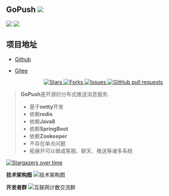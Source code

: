 ## GoPush ![](https://img.shields.io/github/stars/pinkhello/gopush?color=0088ff)
![](https://img.shields.io/github/forks/pinkhello/gopush?color=0088ff)
![](https://img.shields.io/github/issues/pinkhello/gopush?color=0088ff)
## 项目地址
- [Github](https://github.com/pinkhello/gopush)
- [Gitee](https://gitee.com/openWolf/gopush)

  <p align="center">
     <a href="https://github.com/pinkhello/gopush">
      <img alt="Stars" src="https://img.shields.io/github/stars/pinkhello/gopush?color=0088ff" />
    </a>
     <a href="https://github.com/pinkhello/gopush">
      <img alt="Forks" src="https://img.shields.io/github/forks/pinkhello/gopush?color=0088ff" />
    </a>
    <a href="https://github.com/pinkhello/gopush/issues">
      <img alt="Issues" src="https://img.shields.io/github/issues/pinkhello/gopush?color=0088ff" />
    </a>
    <a href="https://github.com/pinkhello/gopush/pulls">
      <img alt="GitHub pull requests" src="https://img.shields.io/github/issues-pr/pinkhello/gopush?color=0088ff" />
    </a>
  </p>
  

> **GoPush**是开源的分布式推送消息服务.
> * 基于**netty**开发
> * 依赖**redis**
> * 依赖**Java8**
> * 依赖**SpringBoot**
> * 依赖**Zookeeper**
> * 不存在单点问题
> * 拓展开可以做成客服、聊天、推送等诸多系统



[![Stargazers over time](https://starchart.cc/PinkHello/GoPush.svg)](https://starchart.cc/PinkHello/GoPush)

**技术架构图**
![技术架构图](https://git.oschina.net/uploads/images/2017/0627/092129_ddd20f29_7872.png "技术架构图")

**开发者群**
![互联网计数交流群](https://git.oschina.net/uploads/images/2017/0620/135851_c1d11a6b_7872.png "扫一扫")
